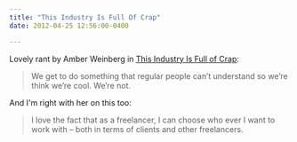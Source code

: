 ```yaml
---
title: "This Industry Is Full Of Crap"
date: 2012-04-25 12:56:00-0400

---
```


Lovely rant by Amber Weinberg in [This Industry Is Full of Crap](http://www.amberweinberg.com/this-industry-is-full-of-crap/):

> We get to do something that regular people can’t understand so we’re think we’re cool. We’re not.

And I'm right with her on this too:

> I love the fact that as a freelancer, I can choose who ever I want to work with – both in terms of clients and other freelancers. 
